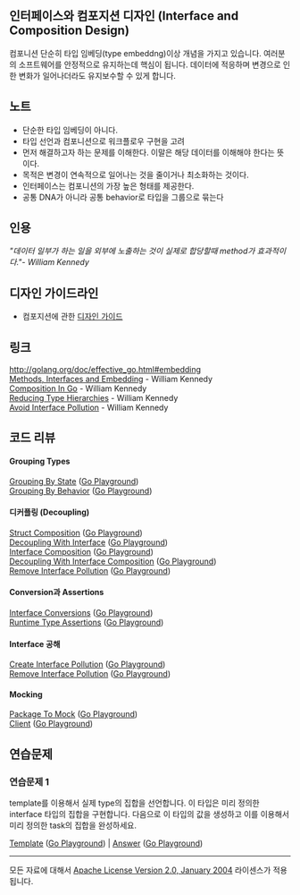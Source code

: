 ## 인터페이스와 컴포지션 디자인 (Interface and Composition Design)

컴포니션 단순히 타입 임베딩(type embeddng)이상 개념을 가지고 있습니다. 여러분의 소프트웨어를 안정적으로 유지하는데 핵심이 됩니다. 데이터에 적응하며 변경으로 인한 변화가 일어나더라도 유지보수할 수 있게 합니다.

## 노트

* 단순한 타입 임베딩이 아니다.
* 타입 선언과 컴포니션으로 워크플로우 구현을 고려
* 먼저 해결하고자 하는 문제를 이해한다. 이말은 해당 데이터를 이해해야 한다는 뜻이다.
* 목적은 변경이 연속적으로 일어나는 것을 줄이거나 최소화하는 것이다.
* 인터페이스는 컴포니션의 가장 높은 형태를 제공한다.
* 공통 DNA가 아니라 공통 behavior로 타입을 그룹으로 묶는다

## 인용

_"데이터 일부가 하는 일을 외부에 노출하는 것이 실제로 합당할때 method가 효과적이다."- William Kennedy_

## 디자인 가이드라인

* 컴포지션에 관한 [디자인 가이드](../../#interface-and-composition-design)

## 링크

http://golang.org/doc/effective_go.html#embedding  
[Methods, Interfaces and Embedding](http://www.goinggo.net/2014/05/methods-interfaces-and-embedded-types.html) - William Kennedy  
[Composition In Go](https://www.goinggo.net/2015/09/composition-with-go.html) - William Kennedy  
[Reducing Type Hierarchies](https://www.goinggo.net/2016/10/reducing-type-hierarchies.html) - William Kennedy  
[Avoid Interface Pollution](https://www.goinggo.net/2016/10/avoid-interface-pollution.html) - William Kennedy

## 코드 리뷰

#### Grouping Types

[Grouping By State](grouping/example1/example1.go) ([Go Playground](https://play.golang.org/p/r6to0aMm6I))  
[Grouping By Behavior](grouping/example2/example2.go) ([Go Playground](https://play.golang.org/p/yOj1zJCRlj))  

#### 디커플링 (Decoupling)

[Struct Composition](decoupling/example1/example1.go) ([Go Playground](https://play.golang.org/p/axLYwteYkK))  
[Decoupling With Interface](decoupling/example2/example2.go) ([Go Playground](https://play.golang.org/p/EnzMrT7Fdo))  
[Interface Composition](decoupling/example3/example3.go) ([Go Playground](https://play.golang.org/p/ES4BOnDX6O))  
[Decoupling With Interface Composition](decoupling/example4/example4.go) ([Go Playground](https://play.golang.org/p/ufFSFxCdEs))  
[Remove Interface Pollution](decoupling/example5/example5.go) ([Go Playground](https://play.golang.org/p/a8C4KM9AU2))  

#### Conversion과 Assertions

[Interface Conversions](assertions/example1/example1.go) ([Go Playground](https://play.golang.org/p/GVLf2sZcA1))  
[Runtime Type Assertions](assertions/example2/example2.go) ([Go Playground](https://play.golang.org/p/awq1LSTwXV))

#### Interface 공해

[Create Interface Pollution](pollution/example1/example1.go) ([Go Playground](https://play.golang.org/p/wHDLvxe8hC))  
[Remove Interface Pollution](pollution/example2/example2.go) ([Go Playground](https://play.golang.org/p/s6HAmeT6oT))

#### Mocking

[Package To Mock](mocking/example1/pubsub/pubsub.go) ([Go Playground](https://play.golang.org/p/3a_zYeR8M7))  
[Client](mocking/example1/example1.go) ([Go Playground](https://play.golang.org/p/guvjysMjgb))

## 연습문제

### 연습문제 1

template를 이용해서 실제 type의 집합을 선언합니다. 이 타입은 미리 정의한 interface 타입의 집합을 구현합니다. 다음으로 이 타입의 값을 생성하고 이를 이용해서 미리 정의한 task의 집합을 완성하세요.

[Template](exercises/template1/template1.go) ([Go Playground](https://play.golang.org/p/uY6KMprfMR)) | 
[Answer](exercises/exercise1/exercise1.go) ([Go Playground](https://play.golang.org/p/nbd3gnLlih))
___
모든 자료에 대해서 [Apache License Version 2.0, January 2004](http://www.apache.org/licenses/LICENSE-2.0) 라이센스가 적용됩니다.
